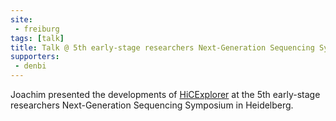 ```yaml
---
site:
 - freiburg
tags: [talk]
title: Talk @ 5th early-stage researchers Next-Generation Sequencing Symposium
supporters:
 - denbi
---
```


Joachim presented the developments of [HiCExplorer](https://hicexplorer.readthedocs.io/en/latest/) at the 5th early-stage researchers Next-Generation Sequencing Symposium in Heidelberg.
